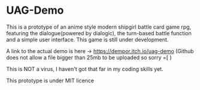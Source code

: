 # UAG-Demo

This is a prototype of an anime style modern shipgirl battle card game rpg, featuring the dialogue(powered by dialogic), the turn-based battle function and a simple user interface. This game is still under development.

A link to the actual demo is here -> https://dempor.itch.io/uag-demo (Github does not allow a file bigger than 25mb to be uploaded so sorry =[ )

This is NOT a virus, I haven't got that far in my coding skills yet.

This prototype is under MIT licence
